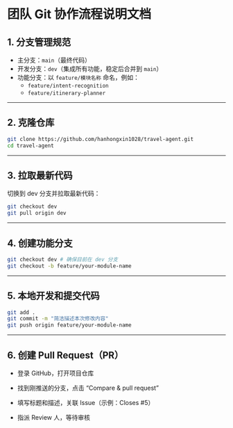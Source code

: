# 团队 Git 协作流程说明文档

## 1. 分支管理规范

- 主分支：`main`（最终代码）
- 开发分支：`dev`（集成所有功能，稳定后合并到 `main`）
- 功能分支：以 `feature/模块名称` 命名，例如：
  - `feature/intent-recognition`
  - `feature/itinerary-planner`

---

## 2. 克隆仓库
```bash
git clone https://github.com/hanhongxin1028/travel-agent.git
cd travel-agent
```
---

## 3. 拉取最新代码
切换到 dev 分支并拉取最新代码：
```bash
git checkout dev
git pull origin dev
```
---

## 4. 创建功能分支
```bash
git checkout dev # 确保目前在 dev 分支
git checkout -b feature/your-module-name
```
---

## 5. 本地开发和提交代码
```bash
git add .
git commit -m "简洁描述本次修改内容"
git push origin feature/your-module-name
```
---

## 6. 创建 Pull Request（PR）
* 登录 GitHub，打开项目仓库

* 找到刚推送的分支，点击 “Compare & pull request”

* 填写标题和描述，关联 Issue（示例：Closes #5）

* 指派 Review 人，等待审核

